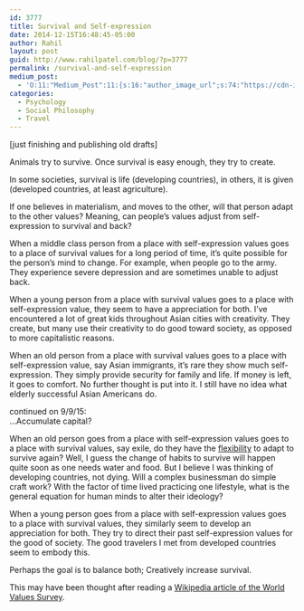 ```yaml
---
id: 3777
title: Survival and Self-expression
date: 2014-12-15T16:48:45-05:00
author: Rahil
layout: post
guid: http://www.rahilpatel.com/blog/?p=3777
permalink: /survival-and-self-expression
medium_post:
  - 'O:11:"Medium_Post":11:{s:16:"author_image_url";s:74:"https://cdn-images-1.medium.com/fit/c/200/200/1*dmbNkD5D-u45r44go_cf0g.png";s:10:"author_url";s:28:"https://medium.com/@rahil627";s:11:"byline_name";N;s:12:"byline_email";N;s:10:"cross_link";s:2:"no";s:2:"id";s:12:"dfbf62a144e6";s:21:"follower_notification";s:3:"yes";s:7:"license";s:19:"all-rights-reserved";s:14:"publication_id";s:2:"-1";s:6:"status";s:6:"public";s:3:"url";s:70:"https://medium.com/@rahil627/survival-and-self-expression-dfbf62a144e6";}'
categories:
  - Psychology
  - Social Philosophy
  - Travel
---
```

[just finishing and publishing old drafts]

Animals try to survive. Once survival is easy enough, they try to create.

In some societies, survival is life (developing countries), in others, it is given (developed countries, at least agriculture).

If one believes in materialism, and moves to the other, will that person adapt to the other values? Meaning, can people&#8217;s values adjust from self-expression to survival and back?

When a middle class person from a place with self-expression values goes to a place of survival values for a long period of time, it&#8217;s quite possible for the person&#8217;s mind to change. For example, when people go to the army. They experience severe depression and are sometimes unable to adjust back.

When a young person from a place with survival values goes to a place with self-expression value, they seem to have a appreciation for both. I&#8217;ve encountered a lot of great kids throughout Asian cities with creativity. They create, but many use their creativity to do good toward society, as opposed to more capitalistic reasons.

When an old person from a place with survival values goes to a place with self-expression value, say Asian immigrants, it&#8217;s rare they show much self-expression. They simply provide security for family and life. If money is left, it goes to comfort. No further thought is put into it. I still have no idea what elderly successful Asian Americans do.

continued on 9/9/15:  
&#8230;Accumulate capital?

When an old person goes from a place with self-expression values goes to a place with survival values, say exile, do they have the [flexibility](http://www.rahilpatel.com/blog/flexibility) to adapt to survive again? Well, I guess the change of habits to survive will happen quite soon as one needs water and food. But I believe I was thinking of developing countries, not dying. Will a complex businessman do simple craft work? With the factor of time lived practicing one lifestyle, what is the general equation for human minds to alter their ideology?

When a young person goes from a place with self-expression values goes to a place with survival values, they similarly seem to develop an appreciation for both. They try to direct their past self-expression values for the good of society. The good travelers I met from developed countries seem to embody this.

Perhaps the goal is to balance both; Creatively increase survival.

This may have been thought after reading a [Wikipedia article of the World Values Survey](https://en.wikipedia.org/wiki/World_Values_Survey).